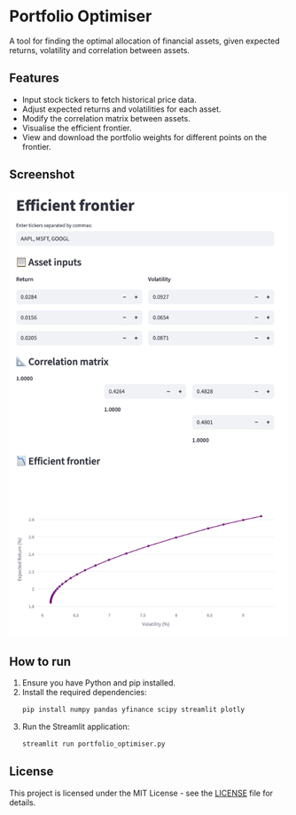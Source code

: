 # Portfolio Optimiser

A tool for finding the optimal allocation of financial assets, given expected returns, volatility and correlation between assets.

## Features

- Input stock tickers to fetch historical price data.
- Adjust expected returns and volatilities for each asset.
- Modify the correlation matrix between assets.
- Visualise the efficient frontier.
- View and download the portfolio weights for different points on the frontier.

## Screenshot

![](./Screenshot.png)

## How to run

1. Ensure you have Python and pip installed.
2. Install the required dependencies:
   ```bash
   pip install numpy pandas yfinance scipy streamlit plotly
   ```
3. Run the Streamlit application:
   ```bash
   streamlit run portfolio_optimiser.py
   ```

## License

This project is licensed under the MIT License - see the [LICENSE](LICENSE) file for details.
